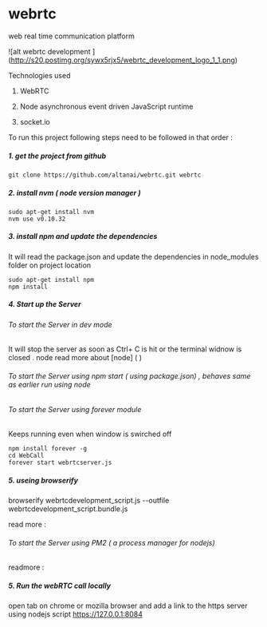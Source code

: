 # webrtc
web real time communication platform 

![alt webrtc development ] (http://s20.postimg.org/sywx5rjx5/webrtc_development_logo_1_1.png)

Technologies used 

1. WebRTC 

2. Node
asynchronous event driven JavaScript runtime

3. socket.io


To run this project following steps need to be followed in that order :

##### 1. get the project from github 
```
git clone https://github.com/altanai/webrtc.git webrtc
```

##### 2. install nvm ( node version manager ) 
```
sudo apt-get install nvm
nvm use v0.10.32
```

##### 3. install npm and update the dependencies 
It will read the package.json and update the dependencies in node_modules folder on project location
```
sudo apt-get install npm
npm install
```

##### 4. Start up the Server 

###### To start the Server in dev mode  
It will stop the server as soon as Ctrl+ C is hit or the terminal widnow is closed . 
node 
read more about [node] ( )

###### To start the Server using npm start ( using package.json) , behaves same as earlier run using node

###### To start the Server using forever module 
Keeps running even when window is swirched off 
```
npm install forever -g
cd WebCall
forever start webrtcserver.js
```

##### 5. useing browserify 

browserify webrtcdevelopment_script.js --outfile webrtcdevelopment_script.bundle.js

read more :

###### To start the Server using PM2 ( a process manager for nodejs)
readmore : 

##### 5. Run the webRTC call locally
open tab on chrome or mozilla browser and add a link to the https server using nodejs script
https://127.0.0.1:8084
